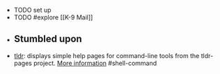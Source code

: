 - TODO set up
- TODO #explore [[K-9 Mail]]
- ## Stumbled upon
- [tldr](https://command-not-found.com/tldr): displays simple help pages for command-line tools from the tldr-pages project. [More information](https://tldr.sh) #shell-command